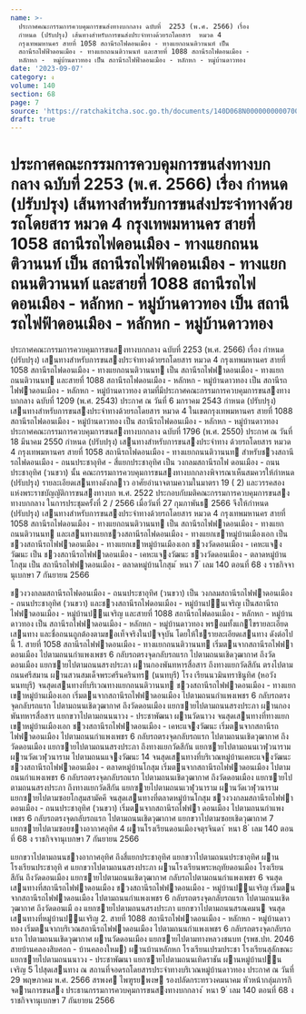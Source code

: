 ```yaml
---
name: >-
  ประกาศคณะกรรมการควบคุมการขนส่งทางบกกลาง ฉบับที่  2253 (พ.ศ. 2566) เรื่อง 
  กำหนด (ปรับปรุง) เส้นทางสำหรับการขนส่งประจำทางด้วยรถโดยสาร  หมวด 4
  กรุงเทพมหานคร สายที่ 1058 สถานีรถไฟดอนเมือง - ทางแยกถนนติวานนท์ เป็น 
  สถานีรถไฟฟ้าดอนเมือง - ทางแยกถนนติวานนท์ และสายที่ 1088 สถานีรถไฟดอนเมือง -
  หลักหก -  หมู่บ้านดาวทอง เป็น สถานีรถไฟฟ้าดอนเมือง - หลักหก - หมู่บ้านดาวทอง
date: '2023-09-07'
category: ง
volume: 140
section: 68
page: 7
source: 'https://ratchakitcha.soc.go.th/documents/140D068N0000000000700.pdf'
draft: true
---
```


# ประกาศคณะกรรมการควบคุมการขนส่งทางบกกลาง ฉบับที่  2253 (พ.ศ. 2566) เรื่อง  กำหนด (ปรับปรุง) เส้นทางสำหรับการขนส่งประจำทางด้วยรถโดยสาร  หมวด 4 กรุงเทพมหานคร สายที่ 1058 สถานีรถไฟดอนเมือง - ทางแยกถนนติวานนท์ เป็น  สถานีรถไฟฟ้าดอนเมือง - ทางแยกถนนติวานนท์ และสายที่ 1088 สถานีรถไฟดอนเมือง - หลักหก -  หมู่บ้านดาวทอง เป็น สถานีรถไฟฟ้าดอนเมือง - หลักหก - หมู่บ้านดาวทอง

ประกาศคณะกรรมการควบคุมการขนสงทางบกกลาง ฉบับที่ 2253 (พ.ศ. 2566) เรื่อง กําหนด (ปรับปรุง) เสนทางสําหรับการขนสงประจําทางด้วยรถโดยสาร หมวด 4 กรุงเทพมหานคร สายที่ 1058 สถานีรถไฟดอนเมือง - ทางแยกถนนติวานนท เป็น สถานีรถไฟฟาดอนเมือง - ทางแยกถนนติวานนท และสายที่ 1088 สถานีรถไฟดอนเมือง - หลักหก - หมู่บ้านดาวทอง เป็น สถานีรถไฟฟาดอนเมือง - หลักหก - หมู่บ้านดาวทอง ตามที่มีประกาศคณะกรรมการควบคุมการขนสงทางบกกลาง ฉบับที่ 1209 (พ.ศ. 2543) ประกาศ ณ วันที่ 6 มกราคม 2543 กําหนด (ปรับปรุง) เสนทางสําหรับการขนสงประจําทางด้วยรถโดยสาร หมวด 4 ในเขตกรุงเทพมหานคร สายที่ 1088 สถานีรถไฟดอนเมือง - หมู่บ้านดาวทอง เป็น สถานีรถไฟดอนเมือง - หลักหก - หมู่บ้านดาวทอง ประกาศคณะกรรมการควบคุมการขนสงทางบกกลาง ฉบับที่ 1796 (พ.ศ. 2550) ประกาศ ณ วันที่ 18 มีนาคม 2550 กําหนด (ปรับปรุง) เสนทางสําหรับการขนสงประจําทาง ด้วยรถโดยสาร หมวด 4 กรุงเทพมหานคร สายที่ 1058 สถานีรถไฟดอนเมือง - ทางแยกถนนติวานนท สําหรับชวงสถานีรถไฟดอนเมือง - ถนนประชาอุทิศ - สี่แยกประชาอุทิศ เป็น วงกลมสถานีรถไฟ ดอนเมือง - ถนนประชาอุทิศ (วนขวา) นั้น คณะกรรมการควบคุมการขนสงทางบกกลางพิจารณาเห็นสมควรให้กําหนด (ปรับปรุง) รายละเอียดเสนทางดังกลาว อาศัยอํานาจตามความในมาตรา 19 ( 2) และวรรคสอง แห่งพระราชบัญญัติการขนสงทางบก พ.ศ. 2522 ประกอบกับมติคณะกรรมการควบคุมการขนสงทางบกกลาง ในการประชุมครั้งที่ 2 / 2566 เมื่อวันที่ 27 กุมภาพันธ 2566 จึงให้กําหนด (ปรับปรุง) เสนทางสําหรับการขนสงประจําทางด้วยรถโดยสาร หมวด 4 กรุงเทพมหานคร สายที่ 1058 สถานีรถไฟดอนเมือง - ทางแยกถนนติวานนท เป็น สถานีรถไฟฟาดอนเมือง - ทางแยกถนนติวานนท และเสนทางแยกชวงสถานีรถไฟดอนเมือง - ทางแยกเขาหมู่บ้านเมืองเอก เป็น ชวงสถานีรถไฟฟาดอนเมือง - ทางแยกเขาหมู่บ้านเมืองเอก ชวงวัดดอนเมือง - เคหะแจงวัฒนะ เป็น ชวงสถานีรถไฟฟาดอนเมือง - เคหะแจงวัฒนะ ชวงวัดดอนเมือง - ตลาดหมู่บ้านโกสุม เป็น สถานีรถไฟฟาดอนเมือง - ตลาดหมู่บ้านโกสุม ้ หนา 7 ่ เลม 140 ตอนที่ 68 ง ราชกิจจานุเบกษา 7 กันยายน 2566

ชวงวงกลมสถานีรถไฟดอนเมือง - ถนนประชาอุทิศ (วนขวา) เป็น วงกลมสถานีรถไฟฟาดอนเมือง - ถนนประชาอุทิศ (วนขวา) และชวงสถานีรถไฟดอนเมือง - หมู่บ้านปนเจริญ เป็นสถานีรถไฟฟาดอนเมือง - หมู่บ้านปนเจริญ และสายที่ 1088 สถานีรถไฟดอนเมือง - หลักหก - หมู่บ้านดาวทอง เป็น สถานีรถไฟฟาดอนเมือง - หลักหก - หมู่บ้านดาวทอง พรอมทั้งแกไขรายละเอียดเสนทาง และชื่อถนนถูกต้องตามขอเท็จจริงในปจจุบัน โดยให้ใชรายละเอียดเสนทาง ดังต่อไปนี้ 1. สายที่ 1058 สถานีรถไฟฟาดอนเมือง - ทางแยกถนนติวานนท เริ่มตนจากสถานีรถไฟฟาดอนเมือง ไปตามถนนกําแพงเพชร 6 กลับรถตรงจุดกลับรถแรก ไปตามถนนเชิดวุฒากาศ ถึงวัดดอนเมือง แยกซายไปตามถนนสรงประภา ผานกองพันทหารสื่อสาร ถึงทางแยกวัดสีกัน ตรงไปตามถนนศรีสมาน ผานสวนสมเด็จพระศรีนครินทร (นนทบุรี) โรง เรียนนวมินทราชินูทิศ (หอวังนนทบุรี) จนสุดเสนทางที่บริเวณทางแยกถนนติวานนท ชวงสถานีรถไฟฟาดอนเมือง - ทางแยกเขาหมู่บ้านเมืองเอก เริ่มตนจากสถานีรถไฟฟาดอนเมือง ไปตามถนนกําแพงเพชร 6 กลับรถตรงจุดกลับรถแรก ไปตามถนนเชิดวุฒากาศ ถึงวัดดอนเมือง แยกซายไปตามถนนสรงประภา ผานกองพันทหารสื่อสาร แยกขวาไปตามถนนนาวง - ประชาพัฒนา ผานวัดนาวง จนสุดเสนทางที่ทางแยกเขาหมู่บ้านเมืองเอก ชวงสถานีรถไฟฟาดอนเมือง - เคหะแจงวัฒนะ เริ่มตนจากสถานีรถไฟฟาดอนเมือง ไปตามถนนกําแพงเพชร 6 กลับรถตรงจุดกลับรถแรก ไปตามถนนเชิดวุฒากาศ ถึงวัดดอนเมือง แยกซายไปตามถนนสรงประภา ถึงทางแยกวัดสีกัน แยกซายไปตามถนนเวฬุวนาราม ผานวัดเวฬุวนาราม ไปตามถนนแจงวัฒนะ 14 จนสุดเสนทางที่บริเวณหมู่บ้านเคหะแจงวัฒนะ ชวงสถานีรถไฟฟาดอนเมือง - ตลาดหมู่บ้านโกสุม เริ่มตนจากสถานีรถไฟฟาดอนเมือง ไปตามถนนกําแพงเพชร 6 กลับรถตรงจุดกลับรถแรก ไปตามถนนเชิดวุฒากาศ ถึงวัดดอนเมือง แยกซายไปตามถนนสรงประภา ถึงทางแยกวัดสีกัน แยกซายไปตามถนนเวฬุวนาราม ผานวัดเวฬุวนาราม แยกซายไปตามซอยโกสุมสามัคคี จนสุดเสนทางที่ตลาดหมู่บ้านโกสุม ชวงวงกลมสถานีรถไฟฟาดอนเมือง - ถนนประชาอุทิศ (วนขวา) เริ่มตนจากสถานีรถไฟฟา ดอนเมือง ไปตามถนนกําแพงเพชร 6 กลับรถตรงจุดกลับรถแรก ไปตามถนนเชิดวุฒากาศ แยกขวาไปตามซอยเชิดวุฒากาศ 7 แยกซายไปตามซอยชางอากาศอุทิศ 4 ผานโรงเรียนดอนเมืองจตุรจินดา ้ หนา 8 ่ เลม 140 ตอนที่ 68 ง ราชกิจจานุเบกษา 7 กันยายน 2566

แยกขวาไปตามถนนชางอากาศอุทิศ ถึงสี่แยกประชาอุทิศ แยกขวาไปตามถนนประชาอุทิศ ผานโรงเรียนประชาอุทิ ศ แยกขวาไปตามถนนสรงประภา ผานโรงเรียนพระหฤทัยดอนเมือง โรงเรียนสีกัน ถึงวัดดอนเมือง แยกซายไปตามถนนเชิดวุฒากาศ กลับรถไปตามถนนกําแพงเพชร 6 จนสุดเสนทางที่สถานีรถไฟฟาดอนเมือง ชวงสถานีรถไฟฟาดอนเมือง - หมู่บ้านปนเจริญ เริ่มตนจากสถานีรถไฟฟาดอนเมือง ไปตามถนนกําแพงเพชร 6 กลับรถตรงจุดกลับรถแรก ไปตามถนนเชิดวุฒากาศ ถึงวัดดอนเมื อง แยกซายไปตามถนนสรงประภา แยกขวาไปตามถนนสรณคมน จนสุดเสนทางที่หมู่บ้านปนเจริญ 2. สายที่ 1088 สถานีรถไฟฟาดอนเมือง - หลักหก - หมู่บ้านดาวทอง เริ่มตนจากบริเวณสถานีรถไฟฟาดอนเมือง ไปตามถนนกําแพงเพชร 6 กลับรถตรงจุดกลับรถแรก ไปตามถนนเชิดวุฒากาศ ผานวัดดอนเมือง แยกซายไปตามทางหลวงชนบท (รพช.ปท. 2046 สายบ้านคลองสิบศอก - บ้านคลองใหม) ผานบ้านหลักหก โรงเรียนเปรมประชา โรงเรียนสุลักขณะ แยกซายไปตามถนนนาวง - ประชาพัฒนา แยกซายไปตามถนนเทิดราชัน ผานหมู่บ้านปนเจริญ 5 ไปสุดเสนทาง ณ สถานที่จอดรถโดยสารประจําทางบริเวณหมู่บ้านดาวทอง ประกาศ ณ วันที่ 29 พฤษภาคม พ.ศ. 2566 สรพงศ ไพฑูรยพงษ รองปลัดกระทรวงคมนาคม หัวหน้ากลุ่มภารกิจดานการขนสง ประธานกรรมการควบคุมการขนสงทางบกกลาง ้ หนา 9 ่ เลม 140 ตอนที่ 68 ง ราชกิจจานุเบกษา 7 กันยายน 2566
